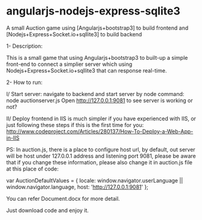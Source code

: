 # angularjs-nodejs-express-sqlite3
A small Auction game using [Angularjs+bootstrap3] to build frontend and [Nodejs+Express+Socket.io+sqllite3] to build backend

1- Description:

This is a small game that using Angularjs+bootstrap3 to built-up a simple front-end to connect a simplier server which using 
Nodejs+Express+Socket.io+sqllite3 that can response real-time.  

2- How to run:

I/ Start server: navigate to backend and start server by node command:
node auctionserver.js
Open http://127.0.0.1:9081 to see server is working or not?

II/ Deploy frontend in IIS is much simpler if you have experienced with IIS, or just following these steps if this is the first 
time for you:
http://www.codeproject.com/Articles/280137/How-To-Deploy-a-Web-App-in-IIS

PS:
In auction.js, there is a place to configure host url, by default, out server will be host under 127.0.0.1 address and listening port 9081,
please be aware that if you change these information, please also change it in auction.js file at this place of code:

var AuctionDefaultValues = 
{
	locale: window.navigator.userLanguage || window.navigator.language,	
	host: 'http://127.0.0.1:9081'
};

You can refer Document.docx for more detail.

Just download code and enjoy it.





